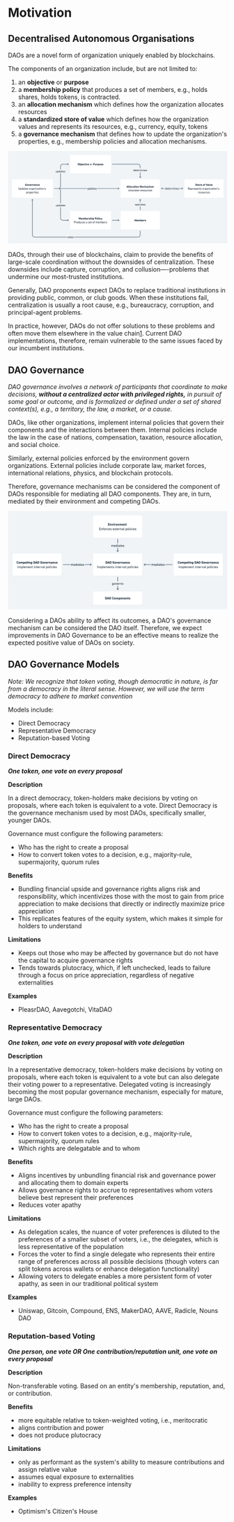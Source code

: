 # Motivation

## Decentralised Autonomous Organisations

DAOs are a novel form of organization uniquely enabled by blockchains.

The components of an organization include, but are not limited to:

1. an **objective** or **purpose**
2. a **membership policy** that produces a set of members, e.g., holds shares, holds tokens, is contracted.
3. an **allocation mechanism** which defines how the organization allocates resources
4. a **standardized store of value** which defines how the organization values and represents its resources, e.g., currency, equity, tokens
5. a **governance mechanism** that defines how to update the organization's properties, e.g., membership policies and allocation mechanisms.

![DAO Components](/img/components.png)

DAOs, through their use of blockchains, claim to provide the benefits of large-scale coordination without the downsides of centralization. These downsides include capture, corruption, and collusion—-problems that undermine our most-trusted institutions.

Generally, DAO proponents expect DAOs to replace traditional institutions in providing public, common, or club goods. When these institutions fail, centralization is usually a root cause, e.g., bureaucracy, corruption, and principal-agent problems.

In practice, however, DAOs do not offer solutions to these problems and often move them elsewhere in the value chain[1]. Current DAO implementations, therefore, remain vulnerable to the same issues faced by our incumbent institutions.

## DAO Governance

*DAO governance involves a network of participants that coordinate to make decisions, **without a centralized actor with privileged rights,** in pursuit of some goal or outcome, and is formalized or defined under a set of shared context(s), e.g., a territory, the law, a market, or a cause.*

DAOs, like other organizations, implement internal policies that govern their components and the interactions between them. Internal policies include the law in the case of nations, compensation, taxation, resource allocation, and social choice.

Similarly, external policies enforced by the environment govern organizations. External policies include corporate law, market forces, international relations, physics, and blockchain protocols.

Therefore, governance mechanisms can be considered the component of DAOs responsible for mediating all DAO components. They are, in turn, mediated by their environment and competing DAOs.

![Governance Influence](/img/governance_influence.png)

Considering a DAOs ability to affect its outcomes, a DAO's governance mechanism can be considered the DAO itself. Therefore, we expect improvements in DAO Governance to be an effective means to realize the expected positive value of DAOs on society.

## DAO Governance Models

*Note: We recognize that token voting, though democratic in nature, is far from a democracy in the literal sense. However, we will use the term democracy to adhere to market convention*

Models include:

- Direct Democracy
- Representative Democracy
- Reputation-based Voting

### Direct Democracy

***One token, one vote on every proposal*** 

**Description**

In a direct democracy, token-holders make decisions by voting on proposals, where each token is equivalent to a vote. Direct Democracy is the governance mechanism used by most DAOs, specifically smaller, younger DAOs.

Governance must configure the following parameters:

- Who has the right to create a proposal
- How to convert token votes to a decision, e.g., majority-rule, supermajority, quorum rules

**Benefits**

- Bundling financial upside and governance rights aligns risk and responsibility, which incentivizes those with the most to gain from price appreciation to make decisions that directly or indirectly maximize price appreciation
- This replicates features of the equity system, which makes it simple for holders to understand

**Limitations**

- Keeps out those who may be affected by governance but do not have the capital to acquire governance rights
- Tends towards plutocracy, which, if left unchecked, leads to failure through a focus on price appreciation, regardless of negative externalities

**Examples**

- PleasrDAO, Aavegotchi, VitaDAO

### Representative Democracy

***One token, one vote on every proposal with vote delegation*** 

**Description**

In a representative democracy, token-holders make decisions by voting on proposals, where each token is equivalent to a vote but can also delegate their voting power to a representative. Delegated voting is increasingly becoming the most popular governance mechanism, especially for mature, large DAOs. 

Governance must configure the following parameters:

- Who has the right to create a proposal
- How to convert token votes to a decision, e.g., majority-rule, supermajority, quorum rules
- Which rights are delegatable and to whom

**Benefits**

- Aligns incentives by unbundling financial risk and governance power and allocating them to domain experts
- Allows governance rights to accrue to representatives whom voters believe best represent their preferences
- Reduces voter apathy

**Limitations**

- As delegation scales, the nuance of voter preferences is diluted to the preferences of a smaller subset of voters, i.e., the delegates, which is less representative of the population
- Forces the voter to find a single delegate who represents their entire range of preferences across all possible decisions (though voters can split tokens across wallets or enhance delegation functionality)
- Allowing voters to delegate enables a more persistent form of voter apathy, as seen in our traditional political system

**Examples**

- Uniswap, Gitcoin, Compound, ENS, MakerDAO, AAVE, Radicle, Nouns DAO

### Reputation-based Voting

***One person, one vote OR One contribution/reputation unit, one vote on every proposal*** 

**Description**

Non-transferable voting. Based on an entity's membership, reputation, and, or contribution.

**Benefits**

- more equitable relative to token-weighted voting, i.e., meritocratic
- aligns contribution and power
- does not produce plutocracy

**Limitations**

- only as performant as the system's ability to measure contributions and assign relative value
- assumes equal exposure to externalities
- inability to express preference intensity

**Examples**

- Optimism's Citizen's House

[1]: https://kelsienabben.substack.com/p/towards-a-model-of-resilience-in